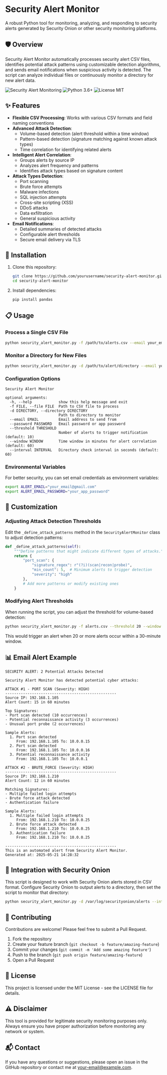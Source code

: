 # Security Alert Monitor

A robust Python tool for monitoring, analyzing, and responding to security alerts generated by Security Onion or other security monitoring platforms.

## 🛡️ Overview

Security Alert Monitor automatically processes security alert CSV files, identifies potential attack patterns using customizable detection algorithms, and sends email notifications when suspicious activity is detected. The script can analyze individual files or continuously monitor a directory for new alert data.

![Security Alert Monitoring](https://img.shields.io/badge/Security-Alert%20Monitoring-blue)
![Python 3.6+](https://img.shields.io/badge/Python-3.6+-green)
![License MIT](https://img.shields.io/badge/License-MIT-orange)

## ✨ Features

- **Flexible CSV Processing**: Works with various CSV formats and field naming conventions
- **Advanced Attack Detection**:
  - Volume-based detection (alert threshold within a time window)
  - Pattern-based detection (signature matching against known attack types)
  - Time correlation for identifying related alerts
- **Intelligent Alert Correlation**:
  - Groups alerts by source IP
  - Analyzes alert frequency and patterns
  - Identifies attack types based on signature content
- **Attack Types Detection**:
  - Port scanning
  - Brute force attempts
  - Malware infections
  - SQL injection attempts
  - Cross-site scripting (XSS)
  - DDoS attacks
  - Data exfiltration
  - General suspicious activity
- **Email Notifications**:
  - Detailed summaries of detected attacks
  - Configurable alert thresholds
  - Secure email delivery via TLS

## 🚀 Installation

1. Clone this repository:
   ```bash
   git clone https://github.com/yourusername/security-alert-monitor.git
   cd security-alert-monitor
   ```

2. Install dependencies:
   ```bash
   pip install pandas
   ```

## 📋 Usage

### Process a Single CSV File

```bash
python security_alert_monitor.py -f /path/to/alerts.csv --email your_email@gmail.com --password your_app_password
```

### Monitor a Directory for New Files

```bash
python security_alert_monitor.py -d /path/to/alert/directory --email your_email@gmail.com --password your_app_password
```

### Configuration Options

```
Security Alert Monitor

optional arguments:
  -h, --help            show this help message and exit
  -f FILE, --file FILE  Path to CSV file to process
  -d DIRECTORY, --directory DIRECTORY
                        Path to directory to monitor
  --email EMAIL         Email address to send from
  --password PASSWORD   Email password or app password
  --threshold THRESHOLD
                        Number of alerts to trigger notification (default: 10)
  --window WINDOW       Time window in minutes for alert correlation (default: 60)
  --interval INTERVAL   Directory check interval in seconds (default: 60)
```

### Environmental Variables

For better security, you can set email credentials as environment variables:

```bash
export ALERT_EMAIL="your_email@gmail.com"
export ALERT_EMAIL_PASSWORD="your_app_password"
```

## 🔧 Customization

### Adjusting Attack Detection Thresholds

Edit the `_define_attack_patterns` method in the `SecurityAlertMonitor` class to adjust detection patterns:

```python
def _define_attack_patterns(self):
    """Define patterns that might indicate different types of attacks."""
    return {
        "port_scan": {
            "signature_regex": r"(?i)(scan|recon|probe)",
            "min_count": 5,  # Minimum alerts to trigger detection
            "severity": "high" 
        },
        # Add more patterns or modify existing ones
    }
```

### Modifying Alert Thresholds

When running the script, you can adjust the threshold for volume-based detection:

```bash
python security_alert_monitor.py -f alerts.csv --threshold 20 --window 30
```

This would trigger an alert when 20 or more alerts occur within a 30-minute window.

## 📊 Email Alert Example

```
SECURITY ALERT: 2 Potential Attacks Detected

Security Alert Monitor has detected potential cyber attacks:

ATTACK #1 - PORT SCAN (Severity: HIGH)
--------------------------------------------------
Source IP: 192.168.1.105
Alert Count: 15 in 60 minutes

Top Signatures:
- Port scan detected (10 occurrences)
- Potential reconnaissance activity (3 occurrences)
- Unusual port probe (2 occurrences)

Sample Alerts:
  1. Port scan detected 
     From: 192.168.1.105 To: 10.0.0.15
  2. Port scan detected
     From: 192.168.1.105 To: 10.0.0.16
  3. Potential reconnaissance activity
     From: 192.168.1.105 To: 10.0.0.1

ATTACK #2 - BRUTE_FORCE (Severity: HIGH)
--------------------------------------------------
Source IP: 192.168.1.210
Alert Count: 12 in 60 minutes

Matching Signatures:
- Multiple failed login attempts
- Brute force attack detected
- Authentication failure

Sample Alerts:
  1. Multiple failed login attempts
     From: 192.168.1.210 To: 10.0.0.25
  2. Brute force attack detected
     From: 192.168.1.210 To: 10.0.0.25
  3. Authentication failure
     From: 192.168.1.210 To: 10.0.0.25

--------------------------------------------------
This is an automated alert from Security Alert Monitor.
Generated at: 2025-05-21 14:28:32
```

## 🔄 Integration with Security Onion

This script is designed to work with Security Onion alerts stored in CSV format. Configure Security Onion to output alerts to a directory, then set the script to monitor that directory:

```bash
python security_alert_monitor.py -d /var/log/securityonion/alerts --interval 300
```

## 🤝 Contributing

Contributions are welcome! Please feel free to submit a Pull Request.

1. Fork the repository
2. Create your feature branch (`git checkout -b feature/amazing-feature`)
3. Commit your changes (`git commit -m 'Add some amazing feature'`)
4. Push to the branch (`git push origin feature/amazing-feature`)
5. Open a Pull Request

## 📜 License

This project is licensed under the MIT License - see the LICENSE file for details.

## ⚠️ Disclaimer

This tool is provided for legitimate security monitoring purposes only. Always ensure you have proper authorization before monitoring any network or system.

## 📬 Contact

If you have any questions or suggestions, please open an issue in the GitHub repository or contact me at [your-email@example.com](mailto:your-email@example.com).
